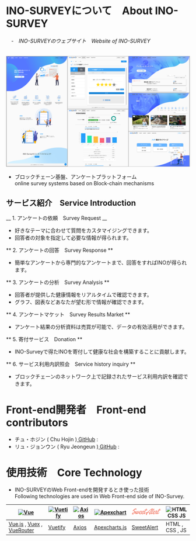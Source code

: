 


# INO-SURVEYについて　About INO-SURVEY
###### 　-　INO-SURVEYのウェブサイト　Website of INO-SURVEY
<p align="center"><a href="http://54.180.29.63/" target="_blank" ><img src="https://github.com/3WDJ-Team-07/inosurvey-frontend/blob/master/public/static/frontend.png?raw=true" alt="INO-SURVEY"></a></p>

- ブロックチェーン基盤、アンケートプラットフォーム
<br/>  online survey systems based on Block-chain mechanisms

## サービス紹介　Service Introduction
__ 1. アンケートの依頼　Survey Request __
   * 好きなテーマに合わせて質問をカスタマイジングできます。
   * 回答者の対象を指定して必要な情報が得られます。

** 2. アンケートの回答　Survey Response **
* 簡単なアンケートから専門的なアンケートまで、回答をすればINOが得られます。

** 3. アンケートの分析　Survey Analysis **
   * 回答者が提供した健康情報をリアルタイムで確認できます。 
   * グラフ、図表などあなたが望む形で情報が確認できます。

** 4. アンケートマケット　Survey Results Market **
   * アンケート結果の分析資料は売買が可能で、データの有効活用ができます。

 ** 5. 寄付サービス　Donation **
   * INO-Surveyで得たINOを寄付して健康な社会を構築することに貢献します。

** 6. サービス利用内訳照会　Service history inquiry **
   * ブロックチェーンのネットワーク上で記録されたサービス利用内訳を確認できます。

# Front-end開発者　Front-end contributors
- チュ・ホジン ( Chu Hojin )[ GitHub](https://github.com/Hojin-Chu "Chu Hojin") :
- リュ・ジョンウン ( Ryu Jeongeun )[ GitHub](https://github.com/JeongeunRyu "Ryu Jeongeun") :

# 使用技術　Core Technology
- INO-SURVEYのWeb Front-endを開発するとき使った技術
<br/>  Following technologies are used in Web Front-end side of INO-Survey.

<a href="https://vuejs.org" target="_blank"><img width="90" src="https://vuejs.org/images/logo.png" alt="Vue"></a>|<a href="https://vuetifyjs.com" target="_blank"><img width="80" src="https://cdn.vuetifyjs.com/images/logos/logo.svg" alt="Vuetify"></a>| <a href="https://github.com/axios/axios" target="_blank"><img width="100" src="https://user-images.githubusercontent.com/8939680/57233884-20344080-6fe5-11e9-8df3-0df1282e1574.png" alt="Axios"></a>| <a href="https://apexcharts.com/" target="_blank"><img width="100" src="https://ph-files.imgix.net/2364bb25-f440-4363-add2-55d5b1475f50?auto=format" alt="Apexchart"></a>| <a href="https://sweetalert.js.org/"><img width="100" src="https://raw.githubusercontent.com/t4t5/sweetalert/e3c2085473a0eb5a6b022e43eb22e746380bb955/assets/logotype.png" alt="swal"></a>| <img width="100" src="https://img1.daumcdn.net/thumb/R1280x0/?scode=mtistory2&fname=http%3A%2F%2Fcfile8.uf.tistory.com%2Fimage%2F99F758365B6BE5C116FED5" alt="HTML CSS JS">
------- | ------- | -------| -------| -------| -------
[Vue.js](https://vuejs.org) , [Vuex](https://vuex.vuejs.org/) , [VueRouter](https://router.vuejs.org/) | [Vuetify](https://vuetifyjs.com) |  [Axios](https://github.com/axios/axios)  | [Apexcharts.js](https://apexcharts.com/) |  [SweetAlert](https://sweetalert.js.org/)| HTML , CSS , JS



